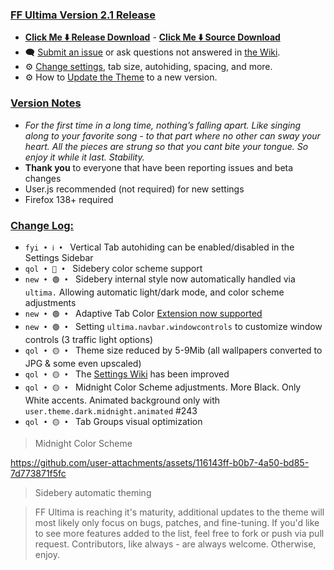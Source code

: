 ### <ins> FF Ultima Version 2.1 Release
- **[Click Me ⬇️ Release Download](https://github.com/soulhotel/FF-ULTIMA/releases/download/2.1/ffultima2.1.zip)** - **[Click Me ⬇️ Source Download](https://github.com/soulhotel/FF-ULTIMA/archive/refs/heads/main.zip)**
- 🗨️ [Submit an issue](https://github.com/soulhotel/FF-ULTIMA/issues/new/choose) or ask questions not answered in [the Wiki](https://github.com/soulhotel/FF-ULTIMA/wiki).
- ⚙️ [Change settings](https://github.com/soulhotel/FF-ULTIMA/wiki/Settings), tab size, autohiding, spacing, and more.
- ⚙️ How to [Update the Theme](https://github.com/soulhotel/FF-ULTIMA/wiki/How-to-Update-the-Theme) to a new version.
  
### <ins> Version Notes
- *For the first time in a long time, nothing’s falling apart. Like singing along to your favorite song - to that part where no other can sway your heart. All the pieces are strung so that you cant bite your tongue. So enjoy it while it last. Stability.*
- **Thank you** to everyone that have been reporting issues and beta changes
- User.js recommended (not required) for new settings
- Firefox 138+ required

### <ins> Change Log:
- `fyi • ℹ️ • ` Vertical Tab autohiding can be enabled/disabled in the Settings Sidebar
- `qol • 🔴 • ` Sidebery color scheme support
- `new • 🟢 • ` Sidebery internal style now automatically handled via `ultima.` Allowing automatic light/dark mode, and color scheme adjustments
- `new • 🟢 • `  Adaptive Tab Color [Extension now supported](https://github.com/soulhotel/FF-ULTIMA/wiki/Adaptive-Tab-Color-Configuration)
- `new • 🟢 • ` Setting `ultima.navbar.windowcontrols` to customize window controls (3 traffic light options)
- `qol • 🟡 • ` Theme size reduced by 5-9Mib (all wallpapers converted to JPG & some even upscaled)
- `qol • 🟡 • ` The [Settings Wiki](https://github.com/soulhotel/FF-ULTIMA/wiki/SETTINGS) has been improved
- `qol • 🟡 • ` Midnight Color Scheme adjustments. More Black. Only White accents. Animated background only with `user.theme.dark.midnight.animated` #243
- `qol • 🟡 • ` Tab Groups visual optimization 

> Midnight Color Scheme

https://github.com/user-attachments/assets/116143ff-b0b7-4a50-bd85-7d773871f5fc

> Sidebery automatic theming

> FF Ultima is reaching it's maturity, additional updates to the theme will most likely only focus on bugs, patches, and fine-tuning. If you'd like to see more features added to the list, feel free to fork or push via pull request. Contributors, like always - are always welcome. Otherwise, enjoy.
